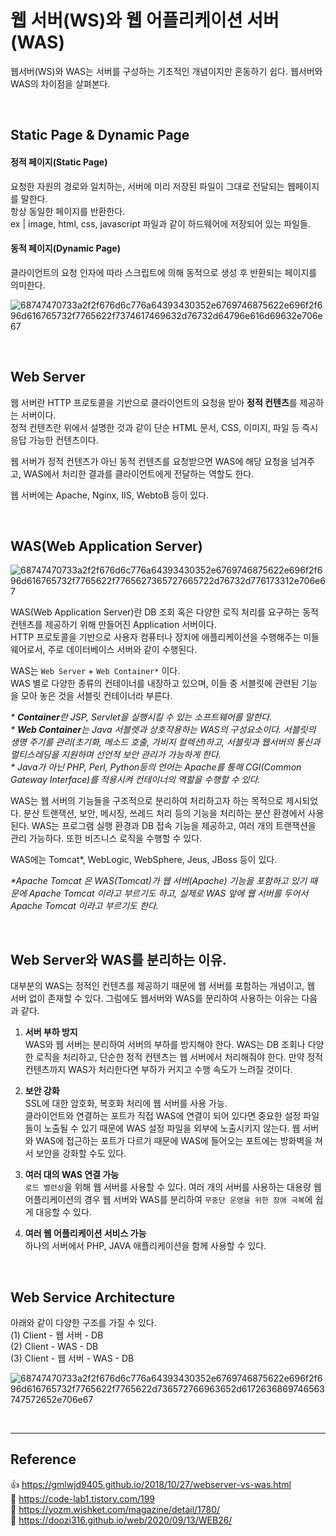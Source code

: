 # 웹 서버(WS)와 웹 어플리케이션 서버(WAS)

웹서버(WS)와 WAS는 서버를 구성하는 기초적인 개념이지만 혼동하기 쉽다. 웹서버와 WAS의 차이점을 살펴본다.

<br/>

## Static Page & Dynamic Page

#### 정적 페이지(Static Page)

요청한 자원의 경로와 일치하는, 서버에 미리 저장된 파일이 그대로 전달되는 웹페이지를 말한다.  
항상 동일한 페이지를 반환한다.  
ex | image, html, css, javascript 파일과 같이 하드웨어에 저장되어 있는 파일들.

#### 동적 페이지(Dynamic Page)

클라이언트의 요청 인자에 따라 스크립트에 의해 동적으로 생성 후 반환되는 페이지를 의미한다.

![68747470733a2f2f676d6c776a64393430352e6769746875622e696f2f696d616765732f7765622f7374617469632d76732d64796e616d69632e706e67](https://user-images.githubusercontent.com/66757141/207196961-3209cb84-7a12-455f-b496-3dae343526e6.png)

<br/>

## Web Server

웹 서버란 HTTP 프로토콜을 기반으로 클라이언트의 요청을 받아 **정적 컨텐츠**를 제공하는 서버이다.  
정적 컨텐츠란 위에서 설명한 것과 같이 단순 HTML 문서, CSS, 이미지, 파일 등 즉시 응답 가능한 컨텐츠이다.

웹 서버가 정적 컨텐츠가 아닌 동적 컨텐츠를 요청받으면 WAS에 해당 요청을 넘겨주고, WAS에서 처리한 결과를 클라이언트에게 전달하는 역할도 한다.

웹 서버에는 Apache, Nginx, IIS, WebtoB 등이 있다.

<br/>

## WAS(Web Application Server)

![68747470733a2f2f676d6c776a64393430352e6769746875622e696f2f696d616765732f7765622f7765627365727665722d76732d776173312e706e67](https://user-images.githubusercontent.com/66757141/207196948-32b1f31c-1ccc-4a54-a375-6690f49657a9.png)

WAS(Web Application Server)란 DB 조회 혹은 다양한 로직 처리를 요구하는 동적 컨텐츠를 제공하기 위해 만들어진 Application 서버이다.  
HTTP 프로토콜을 기반으로 사용자 컴퓨터나 장치에 애플리케이션을 수행해주는 미들웨어로서, 주로 데이터베이스 서버와 같이 수행된다.

WAS는 `Web Server` + `Web Container*` 이다.  
WAS 별로 다양한 종류의 컨테이너를 내장하고 있으며, 이들 중 서블릿에 관련된 기능을 모아 놓은 것을 서블릿 컨테이너라 부른다. 

_\* **Container**란 JSP, Servlet을 실행시킬 수 있는 소프트웨어를 말한다._  
_\* **Web Container**는 Java 서블렛과 상호작용하는 WAS의 구성요소이다. 서블릿의 생명 주기를 관리(초기화, 메소드 호출, 가비지 컬렉션)하고, 서블릿과 웹서버의 통신과 멀티스레딩을 지원하며 선언적 보안 관리가 가능하게 한다._  
_\* Java가 아닌 PHP, Perl, Python등의 언어는 Apache를 통해 CGI(Common Gateway Interface)를 적용시켜 컨테이너의 역할을 수행할 수 있다._

WAS는 웹 서버의 기능들을 구조적으로 분리하여 처리하고자 하는 목적으로 제시되었다. 분산 트랜잭션, 보안, 메시징, 쓰레드 처리 등의 기능을 처리하는 분산 환경에서 사용된다. WAS는 프로그램 실행 환경과 DB 접속 기능을 제공하고, 여러 개의 트랜잭션을 관리 가능하다. 또한 비즈니스 로직을 수행할 수 있다.

WAS에는 Tomcat\*, WebLogic, WebSphere, Jeus, JBoss 등이 있다.

_\*Apache Tomcat 은 WAS(Tomcat)가 웹 서버(Apache) 기능을 포함하고 있기 때문에 Apache Tomcat 이라고 부르기도 하고, 실제로 WAS 앞에 웹 서버를 두어서 Apache Tomcat 이라고 부르기도 한다._

<br/>

## Web Server와 WAS를 분리하는 이유.

대부분의 WAS는 정적인 컨텐츠를 제공하기 때문에 웹 서버를 포함하는 개념이고, 웹 서버 없이 존재할 수 있다. 그럼에도 웹서버와 WAS를 분리하여 사용하는 이유는 다음과 같다.

1. **서버 부하 방지**  
   WAS와 웹 서버는 분리하여 서버의 부하를 방지해야 한다. WAS는 DB 조회나 다양한 로직을 처리하고, 단순한 정적 컨텐츠는 웹 서버에서 처리해줘야 한다. 만약 정적 컨텐츠까지 WAS가 처리한다면 부하가 커지고 수행 속도가 느려질 것이다.

2. **보안 강화**  
   SSL에 대한 암호화, 복호화 처리에 웹 서버를 사용 가능.  
   클라이언트와 연결하는 포트가 직접 WAS에 연결이 되어 있다면 중요한 설정 파일들이 노출될 수 있기 때문에 WAS 설정 파일을 외부에 노출시키지 않는다.
   웹 서버와 WAS에 접근하는 포트가 다르기 때문에 WAS에 들어오는 포트에는 방화벽을 쳐서 보안을 강화할 수도 있다.

3. **여러 대의 WAS 연결 가능**  
   `로드 밸런싱`을 위해 웹 서버를 사용할 수 있다. 여러 개의 서버를 사용하는 대용량 웹 어플리케이션의 경우 웹 서버와 WAS를 분리하여 `무중단 운영을 위한 장애 극복`에 쉽게 대응할 수 있다.

4. **여러 웹 어플리케이션 서비스 가능**  
   하나의 서버에서 PHP, JAVA 애플리케이션을 함께 사용할 수 있다.

<br/>

## Web Service Architecture

아래와 같이 다양한 구조를 가질 수 있다.  
(1) Client - 웹 서버 - DB  
(2) Client - WAS - DB  
(3) Client - 웹 서버 - WAS - DB

![68747470733a2f2f676d6c776a64393430352e6769746875622e696f2f696d616765732f7765622f7765622d736572766963652d6172636869746563747572652e706e67](https://user-images.githubusercontent.com/66757141/207196924-7ef2ded5-aa38-43a5-962a-fe0fbbdb288b.png)

<br/>

---

## Reference

👍 https://gmlwjd9405.github.io/2018/10/27/webserver-vs-was.html  
📄 https://code-lab1.tistory.com/199  
📄 https://yozm.wishket.com/magazine/detail/1780/  
📄 https://doozi316.github.io/web/2020/09/13/WEB26/
